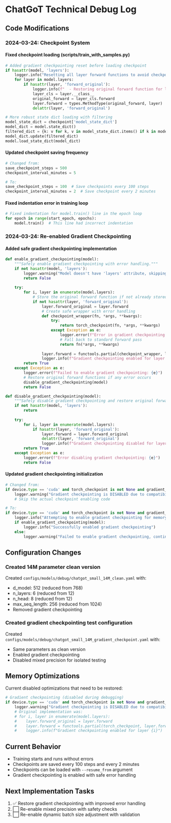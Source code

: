 # ChatGoT Technical Debug Log

## Code Modifications

### 2024-03-24: Checkpoint System

#### Fixed checkpoint loading (scripts/train_with_samples.py)
```python
# Added gradient checkpointing reset before loading checkpoint
if hasattr(model, 'layers'):
    logger.info("Resetting all layer forward functions to avoid checkpoint loading issues")
    for layer in model.layers:
        if hasattr(layer, 'forward_original'):
            logger.info(f"  - Restoring original forward function for layer")
            layer_cls = layer.__class__
            original_forward = layer_cls.forward
            layer.forward = types.MethodType(original_forward, layer)
            delattr(layer, 'forward_original')

# More robust state dict loading with filtering
model_state_dict = checkpoint['model_state_dict']
model_dict = model.state_dict()
filtered_dict = {k: v for k, v in model_state_dict.items() if k in model_dict}
model_dict.update(filtered_dict)
model.load_state_dict(model_dict)
```

#### Updated checkpoint saving frequency
```python
# Changed from:
save_checkpoint_steps = 500  
checkpoint_interval_minutes = 5

# To:
save_checkpoint_steps = 100  # Save checkpoints every 100 steps
checkpoint_interval_minutes = 2  # Save checkpoint every 2 minutes
```

#### Fixed indentation error in training loop
```python
# Fixed indentation for model.train() line in the epoch loop
for epoch in range(start_epoch, epochs):
    model.train()  # This line had incorrect indentation
```

### 2024-03-24: Re-enabled Gradient Checkpointing

#### Added safe gradient checkpointing implementation
```python
def enable_gradient_checkpointing(model):
    """Safely enable gradient checkpointing with error handling."""
    if not hasattr(model, 'layers'):
        logger.warning("Model doesn't have 'layers' attribute, skipping gradient checkpointing")
        return False
    
    try:
        for i, layer in enumerate(model.layers):
            # Store the original forward function if not already stored
            if not hasattr(layer, 'forward_original'):
                layer.forward_original = layer.forward
                # Create safe wrapper with error handling
                def checkpoint_wrapper(fn, *args, **kwargs):
                    try:
                        return torch_checkpoint(fn, *args, **kwargs)
                    except Exception as e:
                        logger.error(f"Error in gradient checkpointing: {e}")
                        # Fall back to standard forward pass
                        return fn(*args, **kwargs)
                
                layer.forward = functools.partial(checkpoint_wrapper, layer.forward_original)
                logger.info(f"Gradient checkpointing enabled for layer {i}")
        return True
    except Exception as e:
        logger.error(f"Failed to enable gradient checkpointing: {e}")
        # Restore original forward functions if any error occurs
        disable_gradient_checkpointing(model)
        return False

def disable_gradient_checkpointing(model):
    """Safely disable gradient checkpointing and restore original forward functions."""
    if not hasattr(model, 'layers'):
        return
    
    try:
        for i, layer in enumerate(model.layers):
            if hasattr(layer, 'forward_original'):
                layer.forward = layer.forward_original
                delattr(layer, 'forward_original')
                logger.info(f"Gradient checkpointing disabled for layer {i}")
        return True
    except Exception as e:
        logger.error(f"Error disabling gradient checkpointing: {e}")
        return False
```

#### Updated gradient checkpointing initialization
```python
# Changed from:
if device.type == 'cuda' and torch_checkpoint is not None and gradient_checkpointing:
    logger.warning("Gradient checkpointing is DISABLED due to compatibility issues")
    # Skip the actual checkpoint enabling code

# To:
if device.type == 'cuda' and torch_checkpoint is not None and gradient_checkpointing:
    logger.info("Attempting to enable gradient checkpointing for memory efficiency")
    if enable_gradient_checkpointing(model):
        logger.info("Successfully enabled gradient checkpointing")
    else:
        logger.warning("Failed to enable gradient checkpointing, continuing without it")
```

## Configuration Changes

### Created 14M parameter clean version
Created `configs/models/debug/chatgot_small_14M_clean.yaml` with:
- d_model: 512 (reduced from 768)
- n_layers: 6 (reduced from 12)
- n_head: 8 (reduced from 12)
- max_seq_length: 256 (reduced from 1024)
- Removed gradient checkpointing

### Created gradient checkpointing test configuration
Created `configs/models/debug/chatgot_small_14M_gradient_checkpoint.yaml` with:
- Same parameters as clean version
- Enabled gradient checkpointing
- Disabled mixed precision for isolated testing

## Memory Optimizations

Current disabled optimizations that need to be restored:
```python
# Gradient checkpointing (disabled during debugging)
if device.type == 'cuda' and torch_checkpoint is not None and gradient_checkpointing:
    logger.warning("Gradient checkpointing is DISABLED due to compatibility issues")
    # Original implementation was:
    # for i, layer in enumerate(model.layers):
    #    layer.forward_original = layer.forward
    #    layer.forward = functools.partial(torch_checkpoint, layer.forward_original)
    #    logger.info(f"Gradient checkpointing enabled for layer {i}")
```

## Current Behavior
- Training starts and runs without errors
- Checkpoints are saved every 100 steps and every 2 minutes
- Checkpoints can be loaded with `--resume_from` argument
- Gradient checkpointing is enabled with safe error handling

## Next Implementation Tasks
1. ✅ Restore gradient checkpointing with improved error handling
2. ⬜ Re-enable mixed precision with safety checks
3. ⬜ Re-enable dynamic batch size adjustment with validation 